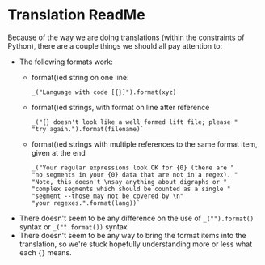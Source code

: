 # Translation ReadMe
Because of the way we are doing translations (within the constraints of
Python), there are a couple things we should all pay attention to:

- The following formats work:
    - format()ed string on one line:

        ```
        _("Language with code [{}]").format(xyz)
        ```
    - format()ed strings, with format on line after reference

        ```
        _("{} doesn't look like a well formed lift file; please "  
        "try again.").format(filename)`
        ```
    - format()ed strings with multiple references to the same format item, given at the end
        ```
        _("Your regular expressions look OK for {0} (there are "
        "no segments in your {0} data that are not in a regex). "
        "Note, this doesn't \nsay anything about digraphs or "
        "complex segments which should be counted as a single "
        "segment --those may not be covered by \n"
        "your regexes.".format(lang))`
        ```
- There doesn't seem to be any difference on the use of `_("").format()` syntax or `_("".format())` syntax
- There doesn't seem to be any way to bring the format items into the translation, so we're stuck hopefully understanding more or less what each `{}` means. 
